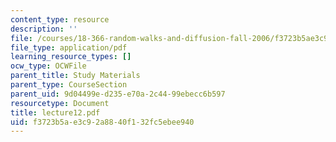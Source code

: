 ```yaml
---
content_type: resource
description: ''
file: /courses/18-366-random-walks-and-diffusion-fall-2006/f3723b5ae3c92a8840f132fc5ebee940_lecture12.pdf
file_type: application/pdf
learning_resource_types: []
ocw_type: OCWFile
parent_title: Study Materials
parent_type: CourseSection
parent_uid: 9d04499e-d235-e70a-2c44-99ebecc6b597
resourcetype: Document
title: lecture12.pdf
uid: f3723b5a-e3c9-2a88-40f1-32fc5ebee940
---
```

